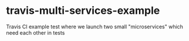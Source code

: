 # travis-multi-services-example
Travis CI example test where we launch two small "microservices" which need each other in tests
